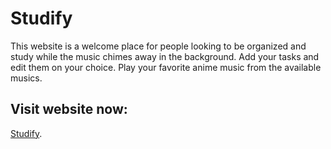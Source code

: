 # Studify

This website is a welcome place for people looking to be organized and study while the music chimes away in the background.
Add your tasks and edit them on your choice. Play your favorite anime music from the available musics.

## Visit website now: 
[Studify](https://studify-project.herokuapp.com/#).
